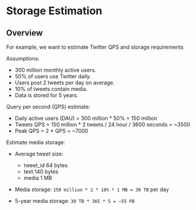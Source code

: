 # Storage Estimation

## Overview

For example, we want to estimate Twitter QPS and storage requirements

Assumptions:

- 300 million monthly active users.
- 50% of users use Twitter daily.
- Users post 2 tweets per day on average.
- 10% of tweets contain media.
- Data is stored for 5 years.

Query per second (QPS) estimate:

- Daily active users (DAU) = 300 million * 50% = 150 million
- Tweets QPS = 150 million * 2 tweets / 24 hour / 3600 seconds = ~3500
- Peak QPS = 2 * QPS = ~7000

Estimate media storage:

- Average tweet size:

   - tweet\_id 64 bytes
   - text 140 bytes
   - media 1 MB

- Media storage: `150 million * 2 * 10% * 1 MB = 30 TB` per day
- 5-year media storage: `30 TB * 365 * 5 = ~55 PB`
